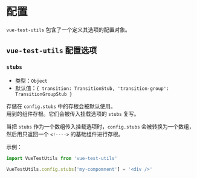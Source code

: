 # 配置

`vue-test-utils` 包含了一个定义其选项的配置对象。

## `vue-test-utils` 配置选项

### `stubs`

- 类型：`Object`
- 默认值：`{
  transition: TransitionStub,
  'transition-group': TransitionGroupStub
}`

存储在 `config.stubs` 中的存根会被默认使用。  
用到的组件存根。它们会被传入挂载选项的 `stubs` 复写。

当把 `stubs` 作为一个数组传入挂载选项时，`config.stubs` 会被转换为一个数组，然后用只返回一个 `<!---->` 的基础组件进行存根。

示例：

```js
import VueTestUtils from 'vue-test-utils'

VueTestUtils.config.stubs['my-compomnent'] = '<div />'
```
